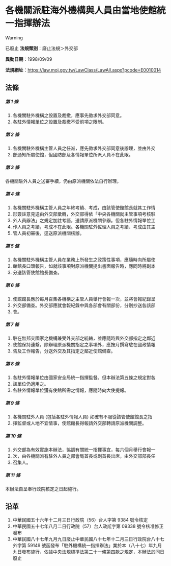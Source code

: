 # 各機關派駐海外機構與人員由當地使館統一指揮辦法


> [!WARNING]
> 已廢止
**法規類別**：廢止法規＞外交部

**異動日期**：1998/09/09  

**法規網址**：https://law.moj.gov.tw/LawClass/LawAll.aspx?pcode=E0010014



## 法條
##### 第 1 條
1. 各機關駐外機構之設置及裁撤，應事先徵求外交部同意。
1. 各駐外情報單位之設置及裁撤不受前項之限制。

##### 第 2 條
1. 各機關駐外機構主管人員之任派，應先徵求外交部同意後辦理，並由外交
1. 部通知所屬使館，但國防部及各情報單位所派人員不在此限。

##### 第 3 條
各機關駐外人員之送審手續，仍由原派機關依法自行辦理。

##### 第 4 條
1. 各機關駐外機構主管人員之年終考績、考成，由該管使館館長就其工作情
1. 形簽註意見送由外交部彙轉，外交部得依「中央各機關就主管事項考核駐
1. 外人員辦法」之規定加註考語，送請原派機關參辦。但各駐外情報單位工
1. 作人員之考績，考成不在此限。各機關駐外佐理人員之考績、考成由其主
1. 管人員初審後，逕送原派機關核辦。

##### 第 5 條
1. 各機關駐外機構主管人員在業務上所發生之政策性事項，應隨時向所屬使
1. 館館長口頭報告，如就該事項對原派機關提出書面報告時，應同時將副本
1. 分送該管使館館長備查。

##### 第 6 條
1. 使館館長應於每月召集各機構之主管人員舉行會報一次，並將會報紀錄呈
1. 外交部備查。外交部應就會報紀錄中與各部會有關部份，分別抄送各該部
1. 會。

##### 第 7 條
1. 駐在無邦交國家之機構兼受外交部之統轄，並應隨時與外交部指定之鄰近
1. 使館保持連繫，除辦理原派機關指定之事項外，應按月撰寫駐在國政情報
1. 告及工作報告，分送外交及其指定之鄰近使館備查。

##### 第 8 條
1. 各駐外情報單位由國家安全局統一指揮監督。但本辦法第五條之規定對各
1. 該單位仍適用之。
1. 各駐外情報單位獲有使館所需之情報，應隨時向大使提報。

##### 第 9 條
1. 各機關駐外人員 (包括各駐外情報人員) 如確有不服從該管使館館長之指
1. 揮監督或人地不宜情事，使館館長得報請外交部轉請原派機關調整。

##### 第 10 條
1. 外交部為有效實施本辦法，協調有關統一指揮事宜，每六個月舉行會報一
1. 次，由各機關派有駐外人員之部會局首長或副首長出席，由外交部部長任
1. 召集人。

##### 第 11 條
本辦法自呈奉行政院核定之日起施行。

## 沿革
1. 中華民國五十六年十二月三日行政院（56）台人字第 9384 號令核定
1. 中華民國五十七年八月二日行政院（57）台人政貳字第 09338  號令核准修正發布
1. 中華民國八十七年九月九日廢止中華民國八十七年十二月三日行政院台八十七外字第 59149  號函發布「駐外機構統一指揮辦法」業於本（八十七）年九月九日發布施行，依據中央法規標準法第二十一條第四款之規定，本辦法於同日廢止
